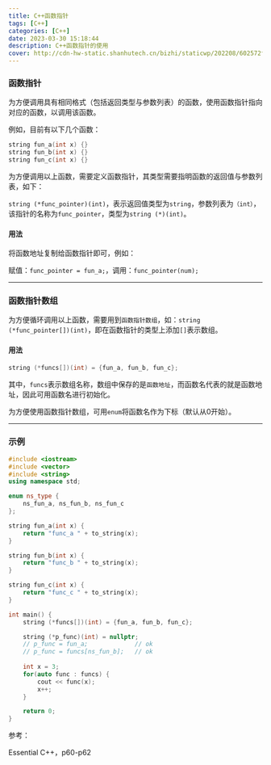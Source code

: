 ```yaml
---
title: C++函数指针
tags: [C++]
categories: [C++]
date: 2023-03-30 15:18:44
description: C++函数指针的使用
cover: http://cdn-hw-static.shanhutech.cn/bizhi/staticwp/202208/602572f742ea665fb55e1691954ce09b--889050502.jpg
---
```


### 函数指针

为方便调用具有相同格式（包括返回类型与参数列表）的函数，使用函数指针指向对应的函数，以调用该函数。

例如，目前有以下几个函数：

```C++
string fun_a(int x) {}
string fun_b(int x) {}
string fun_c(int x) {}
```

为方便调用以上函数，需要定义函数指针，其类型需要指明函数的返回值与参数列表，如下：

`string (*func_pointer)(int)`，表示返回值类型为`string`，参数列表为`（int）`，该指针的名称为`func_pointer`，类型为`string (*)(int)`。



#### 用法

将函数地址复制给函数指针即可，例如：

赋值：`func_pointer = fun_a;`，调用：`func_pointer(num);`



---

### 函数指针数组

为方便循环调用以上函数，需要用到`函数指针数组`，如：`string (*func_pointer[])(int)`，即在函数指针的类型上添加`[]`表示数组。



#### 用法

```C++
string (*funcs[])(int) = {fun_a, fun_b, fun_c};
```

其中，`funcs`表示数组名称，数组中保存的是`函数地址`，而函数名代表的就是函数地址，因此可用函数名进行初始化。



为方便使用函数指针数组，可用`enum`将函数名作为下标（默认从0开始）。



---

### 示例

```C++
#include <iostream>
#include <vector>
#include <string>
using namespace std;

enum ns_type {
    ns_fun_a, ns_fun_b, ns_fun_c
};

string fun_a(int x) {
    return "func_a " + to_string(x);
}

string fun_b(int x) {
    return "func_b " + to_string(x);
}

string fun_c(int x) {
    return "func_c " + to_string(x);
}

int main() {
    string (*funcs[])(int) = {fun_a, fun_b, fun_c};

    string (*p_func)(int) = nullptr;
    // p_func = fun_a;             // ok
    // p_func = funcs[ns_fun_b];   // ok
    
    int x = 3;
    for(auto func : funcs) {
        cout << func(x);
        x++;
    }

    return 0;
}
```





参考：

Essential C++，p60-p62



